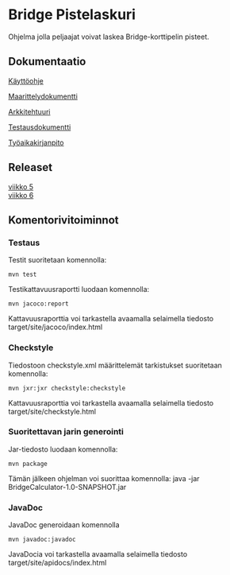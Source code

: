 # Bridge Pistelaskuri

Ohjelma jolla peljaajat voivat laskea Bridge-korttipelin pisteet.


## Dokumentaatio
[Käyttöohje](https://github.com/sillameri/otm-harjoitustyo/blob/master/dokumentointi/k%C3%A4yttoohje.md)

[Maarittelydokumentti](https://github.com/sillameri/otm-harjoitustyo/blob/master/dokumentointi/maarittelydokumentti.md)

[Arkkitehtuuri](https://github.com/sillameri/otm-harjoitustyo/blob/master/dokumentointi/arkkitehtuuri.md)

[Testausdokumentti](https://github.com/sillameri/otm-harjoitustyo/blob/master/dokumentointi/testaus.md)

[Työaikakirjanpito](https://github.com/sillameri/otm-harjoitustyo/blob/master/dokumentointi/ty%C3%B6aikakirjanpito.md)

## Releaset

[viikko 5](https://github.com/sillameri/otm-harjoitustyo/releases/tag/viikko5)  
[viikko 6](https://github.com/sillameri/otm-harjoitustyo/releases/tag/viikko6)

## Komentorivitoiminnot

### Testaus

Testit suoritetaan komennolla: 

```
mvn test  
```
Testikattavuusraportti luodaan komennolla: 
```
mvn jacoco:report    
```
Kattavuusraporttia voi tarkastella avaamalla selaimella tiedosto target/site/jacoco/index.html


### Checkstyle

Tiedostoon checkstyle.xml määrittelemät tarkistukset suoritetaan komennolla:

```
mvn jxr:jxr checkstyle:checkstyle
```
Kattavuusraporttia voi tarkastella avaamalla selaimella tiedosto target/site/checkstyle.html

### Suoritettavan jarin generointi

Jar-tiedosto luodaan komennolla:

```
mvn package  
```
Tämän jälkeen ohjelman voi suorittaa komennolla: java -jar BridgeCalculator-1.0-SNAPSHOT.jar

### JavaDoc

JavaDoc generoidaan komennolla

```
mvn javadoc:javadoc 
```
JavaDocia voi tarkastella avaamalla selaimella tiedosto target/site/apidocs/index.html

